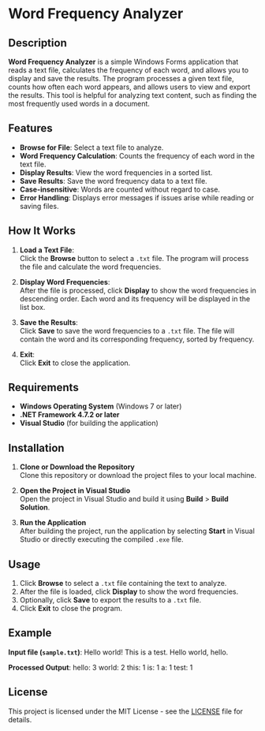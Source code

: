 # Word Frequency Analyzer

## Description

**Word Frequency Analyzer** is a simple Windows Forms application that reads a text file, calculates the frequency of each word, and allows you to display and save the results. The program processes a given text file, counts how often each word appears, and allows users to view and export the results. This tool is helpful for analyzing text content, such as finding the most frequently used words in a document.

## Features

- **Browse for File**: Select a text file to analyze.
- **Word Frequency Calculation**: Counts the frequency of each word in the text file.
- **Display Results**: View the word frequencies in a sorted list.
- **Save Results**: Save the word frequency data to a text file.
- **Case-insensitive**: Words are counted without regard to case.
- **Error Handling**: Displays error messages if issues arise while reading or saving files.

## How It Works

1. **Load a Text File**:  
   Click the **Browse** button to select a `.txt` file. The program will process the file and calculate the word frequencies.

2. **Display Word Frequencies**:  
   After the file is processed, click **Display** to show the word frequencies in descending order. Each word and its frequency will be displayed in the list box.

3. **Save the Results**:  
   Click **Save** to save the word frequencies to a `.txt` file. The file will contain the word and its corresponding frequency, sorted by frequency.

4. **Exit**:  
   Click **Exit** to close the application.

## Requirements

- **Windows Operating System** (Windows 7 or later)
- **.NET Framework 4.7.2 or later**
- **Visual Studio** (for building the application)

## Installation

1. **Clone or Download the Repository**  
   Clone this repository or download the project files to your local machine.

2. **Open the Project in Visual Studio**  
   Open the project in Visual Studio and build it using **Build** > **Build Solution**.

3. **Run the Application**  
   After building the project, run the application by selecting **Start** in Visual Studio or directly executing the compiled `.exe` file.

## Usage

1. Click **Browse** to select a `.txt` file containing the text to analyze.
2. After the file is loaded, click **Display** to show the word frequencies.
3. Optionally, click **Save** to export the results to a `.txt` file.
4. Click **Exit** to close the program.

## Example

**Input file (`sample.txt`)**:
Hello world! This is a test. Hello world, hello.

**Processed Output**:
hello: 3 world: 2 this: 1 is: 1 a: 1 test: 1


## License

This project is licensed under the MIT License - see the [LICENSE](LICENSE) file for details.
